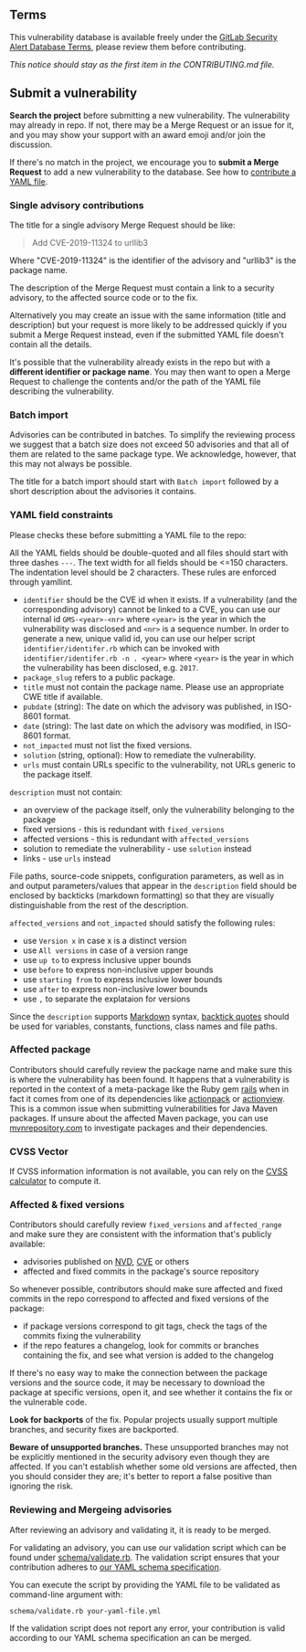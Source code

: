 ## Terms

This vulnerability database is available freely under the [GitLab Security Alert Database Terms](./LICENSE.md), please review them before contributing.

_This notice should stay as the first item in the CONTRIBUTING.md file._

## Submit a vulnerability

**Search the project** before submitting a new vulnerability.
The vulnerability may already in repo. If not, there may be a Merge Request or an issue for it,
and you may show your support with an award emoji and/or join the discussion.

If there's no match in the project, we encourage you to **submit a Merge Request**
to add a new vulnerability to the database. See how to [contribute a YAML file](#contribute-a-yaml-file).


### Single advisory contributions

The title for a single advisory Merge Request should be like:

> Add CVE-2019-11324 to urllib3

Where "CVE-2019-11324" is the identifier of the advisory and "urllib3" is the package name.

The description of the Merge Request must contain a link to a security advisory,
to the affected source code or to the fix.

Alternatively you may create an issue with the same information (title and description)
but your request is more likely to be addressed quickly if you submit a Merge Request instead,
even if the submitted YAML file doesn't contain all the details.

It's possible that the vulnerability already exists in the repo
but with a **different identifier or package name**.
You may then want to open a Merge Request to challenge the contents and/or the path
of the YAML file describing the vulnerability.

### Batch import

Advisories can be contributed in batches. To simplify the reviewing process
we suggest that a batch size does not exceed 50 advisories and that all of them 
are related to the same package type. We acknowledge, however, 
that this may not always be possible. 

The title for a batch import should start with `Batch import` followed by a short
description about the advisories it contains.

### YAML field constraints

Please checks these before submitting a YAML file to the repo:

All the YAML fields should be double-quoted and all files should start with three dashes `---`.
The text width for all fields should be <=150 characters. 
The indentation level should be 2 characters. These rules are enforced through
yamllint.

* `identifier` should be the CVE id when it exists. If a vulnerability (and the
corresponding advisory) cannot be linked to a CVE, you can use our internal id
`GMS-<year>-<nr>` where `<year>` is the year in which the vulnerability was
disclosed and `<nr>` is a sequence number. In order to generate a new, unique
valid id, you can use our helper script `identifier/identifer.rb` which can be
invoked with `identifier/identifer.rb -n . <year>` where `<year>` is the year
in which the vulnerability has been disclosed, e.g. `2017`.
* `package_slug` refers to a public package.
* `title` must not contain the package name. Please use an appropriate CWE title if available.
* `pubdate` (string): The date on which the advisory was published, in ISO-8601 format.
* `date` (string): The last date on which the advisory was modified, in ISO-8601 format.
* `not_impacted` must not list the fixed versions.
* `solution` (string, optional): How to remediate the vulnerability.
* `urls` must contain URLs specific to the vulnerability, not URLs generic to the package itself.

`description` must not contain:
* an overview of the package itself, only the vulnerability belonging to the package
* fixed versions - this is redundant with `fixed_versions`
* affected versions - this is redundant with `affected_versions`
* solution to remediate the vulnerability - use `solution` instead
* links - use `urls` instead

File paths, source-code snippets, configuration parameters, as well as 
in and output parameters/values that 
appear in the `description` field 
should be enclosed by backticks (markdown formatting) so that
they are visually distinguishable from the rest of the description.

`affected_versions` and `not_impacted` should satisfy the following rules:
- use `Version x` in case x is a distinct version
- use `All versions` in case of a version range
- use `up to` to express inclusive upper bounds
- use `before` to express non-inclusive upper bounds
- use `starting from` to express inclusive lower bounds
- use `after` to express non-inclusive lower bounds
- use `,` to separate the explataion for versions

Since the `description` supports [Markdown](https://daringfireball.net/projects/markdown) syntax,
[backtick quotes](https://daringfireball.net/projects/markdown/syntax#precode)
should be used for variables, constants, functions, class names and file paths.

### Affected package

Contributors should carefully review the package name and make sure this is where the vulnerability has been found.
It happens that a vulnerability is reported in the context of a meta-package
like the Ruby gem [rails](https://rubygems.org/gems/rails) when in fact it comes from one of its dependencies like
[actionpack](https://rubygems.org/gems/actionpack) or [actionview](https://rubygems.org/gems/actionview).
This is a common issue when submitting vulnerabilities for Java Maven packages.
If unsure about the affected Maven package,
you can use [mvnrepository.com](https://mvnrepository.com/) to investigate packages and their dependencies.

### CVSS Vector

If CVSS information information is not available, you can rely on the
[CVSS calculator](https://www.first.org/cvss/calculator/3.1) to compute it.

### Affected & fixed versions

Contributors should carefully review `fixed_versions` and `affected_range`
and make sure they are consistent with the information that's publicly available:
- advisories published on [NVD](https://nvd.nist.gov), [CVE](https://cve.mitre.org/) or others
- affected and fixed commits in the package's source repository

So whenever possible, contributors should make sure affected and fixed commits in the repo
correspond to affected and fixed versions of the package:
- if package versions correspond to git tags, check the tags of the commits fixing the vulnerability
- if the repo features a changelog, look for commits or branches containing the fix,
  and see what version is added to the changelog

If there's no easy way to make the connection between the package versions and the source code,
it may be necessary to download the package at specific versions, open it,
and see whether it contains the fix or the vulnerable code.

**Look for backports** of the fix. Popular projects usually support multiple branches, and security fixes are backported.

**Beware of unsupported branches.**
These unsupported branches may not be explicitly mentioned in the security advisory even though they are affected.
If you can't establish whether some old versions are affected, then you should consider they are;
it's better to report a false positive than ignoring the risk.

### Reviewing and Mergeing advisories

After reviewing an advisory and validating it, it is ready to be merged. 

For validating an advisory, you can use our validation script which can be
found under [schema/validate.rb](schema/validate.rb). The validation script
ensures that your contribution adheres to [our YAML schema
specification](schema/schema.json).

You can execute the script by providing the YAML file to be validated as
command-line argument with:

`schema/validate.rb your-yaml-file.yml`

If the validation script does not report any error, your contribution is valid
according to our YAML schema specification an can be merged.
